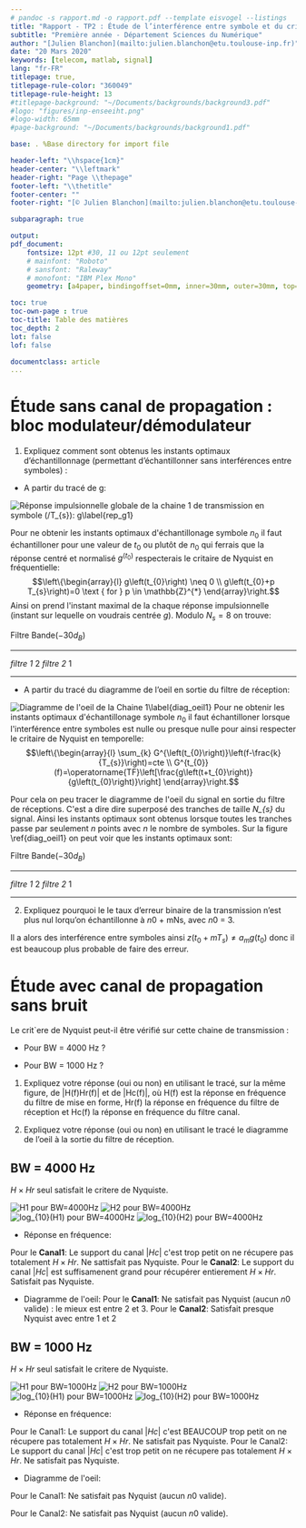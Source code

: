 ```yaml
---
# pandoc -s rapport.md -o rapport.pdf --template eisvogel --listings
title: "Rapport - TP2 : Étude de l’interférence entre symbole et du critère de Nyquist"
subtitle: "Première année - Département Sciences du Numérique"
author: "[Julien Blanchon](mailto:julien.blanchon@etu.toulouse-inp.fr)"
date: "20 Mars 2020"
keywords: [telecom, matlab, signal]
lang: "fr-FR"
titlepage: true,
titlepage-rule-color: "360049"
titlepage-rule-height: 13
#titlepage-background: "~/Documents/backgrounds/background3.pdf"
#logo: "figures/inp-enseeiht.png"
#logo-width: 65mm
#page-background: "~/Documents/backgrounds/background1.pdf"

base: . %Base directory for import file

header-left: "\\hspace{1cm}"
header-center: "\\leftmark"
header-right: "Page \\thepage"
footer-left: "\\thetitle"
footer-center: ""
footer-right: "[© Julien Blanchon](mailto:julien.blanchon@etu.toulouse-inp.fr)"

subparagraph: true

output:
pdf_document:
    fontsize: 12pt #30, 11 ou 12pt seulement
    # mainfont: "Roboto"
    # sansfont: "Raleway"
    # monofont: "IBM Plex Mono"
    geometry: [a4paper, bindingoffset=0mm, inner=30mm, outer=30mm, top=30mm, bottom=30mm] # Voir https://ctan.org/pkg/geometry pour les options geometry

toc: true
toc-own-page : true
toc-title: Table des matières
toc_depth: 2
lot: false
lof: false

documentclass: article
...	
```


# Étude sans canal de propagation : bloc modulateur/démodulateur

1. Expliquez comment sont obtenus les instants optimaux d’échantillonnage (permettant d’échantillonner
sans interférences entre symboles) :

- A partir du tracé de g:

![Réponse impulsionnelle globale de la chaine 1 de transmission en symbole ($/T_{s}$): $g$\label{rep_g1}](figures/Chaine1_g.png)

Pour ne obtenir les instants optimaux d'échantillonage symbole $n_{0}$ il faut échantilloner pour une valeur de $t_0$ ou plutôt de $n_0$
qui ferrais que la réponse centré et normalisé $g^{(t_{0})}$ respecterais le critaire de Nyquist en fréquentielle:
$$\left\{\begin{array}{l}
g\left(t_{0}\right) \neq 0 \\
g\left(t_{0}+p T_{s}\right)=0 \text { for } p \in \mathbb{Z}^{*}
\end{array}\right.$$
Ainsi on prend l'instant maximal de la chaque réponse impulsionnelle (instant sur lequelle on voudrais centrée $g$).
Modulo $N_{s}=8$ on trouve:

Filtre     Bande($-30d_B$)
---------  ----------
*filtre 1*    $2$
*filtre 2*    $1$
---------  ----------


- A partir du tracé du diagramme de l’oeil en sortie du filtre de réception:

![Diagramme de l'oeil de la Chaine 1\label{diag_oeil1}](figures/Chaine1_Oeil.png)
Pour ne obtenir les instants optimaux d'échantillonage symbole $n_{0}$ il faut échantilloner lorsque l'interférence entre symboles est nulle
ou presque nulle pour ainsi respecter le critaire de Nyquist en temporelle:
$$\left\{\begin{array}{l}
\sum_{k} G^{\left(t_{0}\right)}\left(f-\frac{k}{T_{s}}\right)=cte \\
G^{t_{0}}(f)=\operatorname{TF}\left[\frac{g\left(t+t_{0}\right)}{g\left(t_{0}\right)}\right]
\end{array}\right.$$

Pour cela on peu tracer le diagramme de l'oeil du signal en sortie du filtre de réceptions. C'est a dire dire superposé
des tranches de taille *N_{s}* du signal. Ainsi les instants optimaux sont obtenus lorsque toutes les tranches passe par seulement $n$
points avec $n$ le nombre de symboles.
Sur la figure \ref{diag_oeil1} on peut voir que les instants optimaux sont:

Filtre     Bande($-30d_B$)
---------  ----------
*filtre 1*    $2$
*filtre 2*    $1$
---------  ----------

2. Expliquez pourquoi le le taux d’erreur binaire de la transmission n’est plus nul lorqu’on échantillonne à $n0$ + mNs, avec $n0$ = 3.

Il a alors des interférence entre symboles ainsi $z(t_0 + mT_s) ≠ a_mg(t_0)$ donc il est beaucoup plus probable de faire des erreur.

# Étude avec canal de propagation sans bruit

Le crit`ere de Nyquist peut-il être vérifié sur cette chaine de transmission :

- Pour BW = 4000 Hz ?

- Pour BW = 1000 Hz ?

1. Expliquez votre réponse (oui ou non) en utilisant le tracé, sur la même figure, de |H(f)Hr(f)| et de
|Hc(f)|, où H(f) est la réponse en fréquence du filtre de mise en forme, Hr(f) la réponse en fréquence
du filtre de réception et Hc(f) la réponse en fréquence du filtre canal.

2. Expliquez votre réponse (oui ou non) en utilisant le tracé le diagramme de l’oeil à la sortie du filtre de
réception.

## BW = 4000 Hz
$H \times Hr$ seul satisfait le critere de Nyquiste.

![$H1$ pour $BW=4000Hz$](figures/Chaine2_H1_4000.000000.png)
![$H2$ pour $BW=4000Hz$](figures/Chaine2_H2_4000.000000.png)
![$log_{10}(H1)$ pour $BW=4000Hz$](figures/Chaine2_logH1_4000.000000.png)
![$log_{10}(H2)$ pour $BW=4000Hz$](figures/Chaine2_logH2_4000.000000.png)

- Réponse en fréquence:

Pour le **Canal1**: Le support du canal $|Hc|$ c'est trop petit on ne récupere
pas totalement $H \times Hr$. Ne sattisfait pas Nyquiste.
Pour le **Canal2**: Le support du canal $|Hc|$ est suffisamenent grand pour
récupérer entierement $H \times Hr$. Satisfait pas Nyquiste.

- Diagramme de l'oeil:
Pour le **Canal1**: Ne satisfait pas Nyquist (aucun $n0$ valide) : le mieux est
entre 2 et 3.
Pour le **Canal2**: Satisfait presque Nyquist avec entre 1 et 2

## BW = 1000 Hz
$H \times Hr$ seul satisfait le critere de Nyquiste.

![$H1$ pour $BW=1000Hz$](figures/Chaine2_H1_1000.000000.png)
![$H2$ pour $BW=1000Hz$](figures/Chaine2_H2_1000.000000.png)
![$log_{10}(H1)$ pour $BW=1000Hz$](figures/Chaine2_logH1_1000.000000.png)
![$log_{10}(H2)$ pour $BW=1000Hz$](figures/Chaine2_logH2_1000.000000.png)

- Réponse en fréquence:

Pour le Canal1: Le support du canal $|Hc|$ c'est BEAUCOUP trop petit on ne récupere
pas totalement $H \times Hr$. Ne satisfait pas Nyquiste.
Pour le Canal2: Le support du canal $|Hc|$ c'est trop petit on ne récupere
pas totalement $H \times Hr$. Ne satisfait pas Nyquiste.

- Diagramme de l'oeil:

Pour le Canal1: Ne satisfait pas Nyquist (aucun $n0$ valide).

Pour le Canal2: Ne satisfait pas Nyquist (aucun $n0$ valide).

